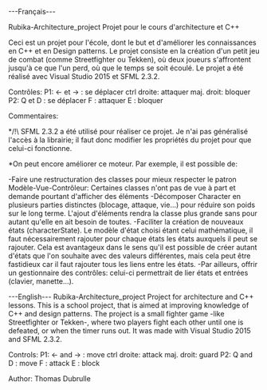 ---Français---

Rubika-Architecture_project
Projet pour le cours d'architecture et C++

Ceci est un projet pour l'école, dont le but et d'améliorer les connaissances en C++ et en Design patterns.
Le projet consiste en la création d'un petit jeu de combat (comme Streetfighter ou Tekken),
où deux joueurs s'affrontent jusqu'à ce que l'un perd,
où que le temps se soit écoulé.
Le projet a été réalisé avec Visual Studio 2015 et SFML 2.3.2.

Contrôles:
P1:
<- et -> : se déplacer
ctrl droite: attaquer
maj. droit: bloquer
P2:
Q et D : se déplacer
F : attaquer
E : bloquer

Commentaires:

*/!\ SFML 2.3.2 a été utilisé pour réaliser ce projet. Je n'ai pas généralisé l'accès à la librairie; il faut donc modifier les propriétés du projet pour que celui-ci fonctionne.

*On peut encore améliorer ce moteur. Par exemple, il est possible de:

-Faire une restructuration des classes pour mieux respecter le patron Modèle-Vue-Contrôleur: Certaines classes n'ont pas de vue à part et demande pourtant d'afficher des éléments
-Décomposer Character en plusieurs parties distinctes (blocage, attaque, vie...) pour réduire son poids sur le long terme. L'ajout d'éléments rendra la classe plus grande sans pour autant qu'elle en ait besoin de toutes.
-Faciliter la création de nouveaux états (characterState). Le modèle d'état choisi étant celui mathématique, il faut nécessairement rajouter pour chaque états les états auxquels il peut se rajouter. Cela est avantageux dans le sens qu'il est possible de créer autant d'états que l'on souhaite avec des valeurs différentes, mais cela peut être fastidieux car il faut rajouter tous les liens entre les états.
-Par ailleurs, offrir un gestionnaire des contrôles: celui-ci permettrait de lier états et entrées (clavier, manette...).

---English---
Rubika-Architecture_project
Project for architecture and C++ lessons.
This is a school project, that is aimed at improving knowledge of C++ and design patterns.
The project is a small fighter game -like Streetfighter or Tekken-,
where two players fight each other until one is defeated,
or when the timer runs out.
It was made with Visual Studio 2015 and SFML 2.3.2.

Controls:
P1:
<- and -> : move
ctrl droite: attack
maj. droit: guard
P2:
Q and D : move
F : attack
E : block

Author: Thomas Dubrulle